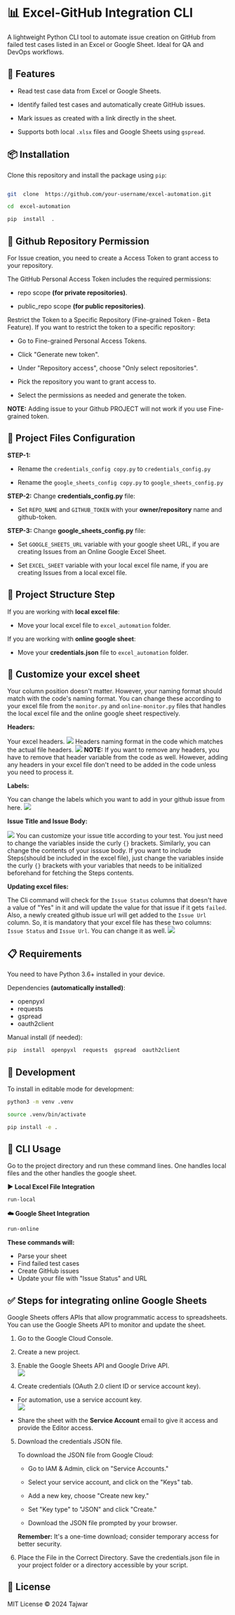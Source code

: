 
# 📊 Excel-GitHub Integration CLI

  
A lightweight Python CLI tool to automate issue creation on GitHub from failed test cases listed in an Excel or Google Sheet. Ideal for QA and DevOps workflows.


## 🚀 Features

- Read test case data from Excel or Google Sheets.

- Identify failed test cases and automatically create GitHub issues.

- Mark issues as created with a link directly in the sheet.

- Supports both local `.xlsx` files and Google Sheets using `gspread`.


## 📦 Installation

  
Clone this repository and install the package using `pip`:

```bash

git  clone  https://github.com/your-username/excel-automation.git

cd  excel-automation

pip  install  .

```
## 🔐 Github Repository Permission

For Issue creation, you need to create a Access Token to grant access to your repository.

The GitHub Personal Access Token includes the required permissions:

-   repo scope **(for private repositories)**.
    
-   public_repo scope **(for public repositories)**.

Restrict the Token to a Specific Repository (Fine-grained Token - Beta Feature). If you want to restrict the token to a specific repository:

-   Go to Fine-grained Personal Access Tokens.
    
-   Click "Generate new token".
    
-   Under "Repository access", choose "Only select repositories".
    
-   Pick the repository you want to grant access to.
    
-   Select the permissions as needed and generate the token.

**NOTE:** Adding issue to your Github PROJECT will not work if you use Fine-grained token.

## 📁 Project Files Configuration

 **STEP-1:**
- Rename the `credentials_config copy.py` to `credentials_config.py`

- Rename the `google_sheets_config copy.py` to `google_sheets_config.py`

**STEP-2:**
Change **credentials_config.py** file:

- Set `REPO_NAME` and `GITHUB_TOKEN` with your **owner/repository** name and github-token.

**STEP-3:**
Change **google_sheets_config.py** file:

- Set `GOOGLE_SHEETS_URL` variable with your google sheet URL, if you are creating Issues from an Online Google Excel Sheet.

- Set `EXCEL_SHEET` variable with your local excel file name, if you are creating Issues from a local excel file.

## 📁 Project Structure Step

If you are working with **local excel file**:

-  Move your local excel file to `excel_automation` folder.

If you are working with **online google sheet**:

-  Move your **credentials.json** file  to `excel_automation` folder.

## 🔧 Customize your excel sheet

Your column position doesn't matter. However, your naming format should match with the code's naming format. You can change these according to your excel file from the `monitor.py` and `online-monitor.py` files that handles the local excel file and the online google sheet respectively.

**Headers:**

Your excel headers.
**![](https://lh7-rt.googleusercontent.com/docsz/AD_4nXeSq-d2F4FVGQFZQO-7Wic74SK6wFXKFvvmK3QKVrRgZdCEZ0LelXnYLohM9bX7KfF0jv1iBnrVBgkznYeyRXGf4P8pmhygJ73XTX9fopEc8NN6HDQUKMPvrzGo9U8WViFlwD29iQ?key=beP0j_3tn44urSvduz72LASw)**
Headers naming format in the code which matches the actual file headers.
![](https://lh7-rt.googleusercontent.com/docsz/AD_4nXc2ylFlwEDsUHLdui0luzrwl0f6MNI79FQ4n5rt7IffLMsOeH9s4HcJk2Hn2P6U4Ww_38aPI_4SxcYtm_L4PpjekK7-94cr-s01o6S5A1dYHegunkcekYP2CRYaA2Pq66AUjBAGkA?key=beP0j_3tn44urSvduz72LASw)
**NOTE:** If you want to remove any headers, you have to remove that header variable from the code as well. However, adding any headers in your excel file don't need to be added in the code unless you need to process it.

**Labels:**

You can change the labels which you want to add in your github issue from here.
**![](https://lh7-rt.googleusercontent.com/docsz/AD_4nXdEpk3tHSS8Zu2KbV2dg3luSl_MEN5K2QylAq9MrmxmPTAS9zkegdkB4PaC_IdEl_jM1ETqyZsaI7FuBFfjL8kf-UXBzxjsEgp2xHcSp6TZZg16MttqVtuRkKvJJcyfk8F3XYkA?key=beP0j_3tn44urSvduz72LASw)**

**Issue Title and Issue Body:**

**![](https://lh7-rt.googleusercontent.com/docsz/AD_4nXcYNJXgpNjaKvpkAUG138d_MEetQYcoTd5Ox0hU6QzJViFtUUIT7E7rDQtBcqZLv9-foMCJEINQDskumDgS3v83FV4wbCd51CYv22hdrjiLOdxiq7RZrNIF8JgrrSB_YJ8hde50DQ?key=beP0j_3tn44urSvduz72LASw)**
You can customize your issue title according to your test. You just need to change the variables inside the curly `{}` brackets.
Similarly, you can change the contents of your isssue body. If you want to include Steps(should be included in the excel file), just change the variables inside the curly `{}` brackets with your variables that needs to be initialized beforehand for fetching the Steps contents.

**Updating excel files:**

The Cli command will check for the `Issue Status` columns that doesn't have a value of "Yes" in it and will update the value for that issue if it gets `failed`.
Also, a newly created github issue url will get added to the `Issue Url` column. So, it is mandatory that your excel file has these two columns: `Issue Status` and  `Issue Url`. You can change it as well.
**![](https://lh7-rt.googleusercontent.com/docsz/AD_4nXd9zpNeXtTxTYVWqYjPpjmRscgztj-WGO_LKy70egK6TnSjvdd7XwFH8IZ4DHR5jRd0I9KUeitIrfF_ufmScaCXu09RDnNabdEeUjkhnptgxP26xTdCowzwdGbqv_sGE-Wi1lU_9Q?key=beP0j_3tn44urSvduz72LASw)**

## 📋 Requirements

You need to have Python 3.6+ installed in your device.

Dependencies **(automatically installed)**:

- openpyxl
- requests
- gspread
- oauth2client

Manual install (if needed):

```bash
pip  install  openpyxl  requests  gspread  oauth2client
```

## 🔧 Development

To install in editable mode for development:
```bash
python3 -m venv .venv

source .venv/bin/activate

pip install -e .
```

## 🧾 CLI Usage

Go to the project directory and run these command lines. One handles local files and the other handles the google sheet.

**▶️ Local Excel File Integration**

```bash
run-local
```

**☁️ Google Sheet Integration**

```bash
run-online
```
**These commands will:**
- Parse your sheet
- Find failed test cases
- Create GitHub issues
- Update your file with "Issue Status" and URL

## ✅ Steps for integrating online Google Sheets

Google Sheets offers APIs that allow programmatic access to spreadsheets. You can use the Google Sheets API to monitor and update the sheet.

1.  Go to the Google Cloud Console.
    
2.  Create a new project.
    
3.  Enable the Google Sheets API and Google Drive API.  
		    ![](https://lh7-rt.googleusercontent.com/docsz/AD_4nXctDm_tATe2VXkPOsBTUTEi-KZwQwBLJzQ_2S0rqBU9b0bisuVd_BK3Frg031PZ5-hBgCFJpQfde-rrxddsFNblHBhjBMp49_KxjfTXd-zmMFppqBuJagXjEbKWxE0Yp6wFlZT4?key=beP0j_3tn44urSvduz72LASw)
    
4.  Create credentials (OAuth 2.0 client ID or service account key).  

   - For automation, use a service account key.  
      ![](https://lh7-rt.googleusercontent.com/docsz/AD_4nXd7WnMfPbFRVsz2kc1-Suw7ZB0UW0q1ZympgRu1VjEWYmwKVsoZ-I71bMCAxYLsVvOZGHYOS1BIm4Dd_9JKYc3dfWRtfE2KOGbbYuZtKIM8l8pETWguVM4WrrIRwgQMmCOT-X4cgA?key=beP0j_3tn44urSvduz72LASw)
    

- Share the sheet with the **Service Account** email to give it access and provide the Editor access.

5.  Download the credentials JSON file.  

	 To download the JSON file from Google Cloud:
	 
	-   Go to IAM & Admin, click on "Service Accounts."    

	-   Select your service account, and click on the "Keys" tab.

	-   Add a new key, choose "Create new key."

	-   Set "Key type" to "JSON" and click "Create."

	-   Download the JSON file prompted by your browser.
    
	**Remember:** It's a one-time download; consider temporary access for better security.  

6.  Place the File in the Correct Directory.
     Save the credentials.json file in your project folder or a directory accessible by your script.
  
## 📄 License

MIT License © 2024 Tajwar


